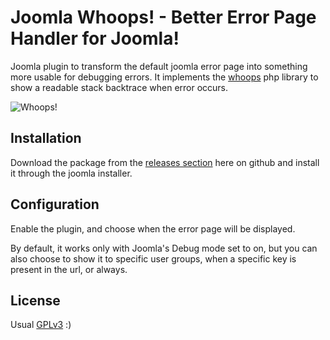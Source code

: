 # Joomla Whoops! - Better Error Page Handler for Joomla!

Joomla plugin to transform the default joomla error page into something more usable for debugging errors.
It implements the [whoops](https://github.com/filp/whoops) php library to show a readable stack backtrace when 
error occurs.

![Whoops!](http://i.imgur.com/0VQpe96.png)

## Installation

Download the package from the [releases section](https://github.com/Weble/JoomlaWhoops/releases) here on github and install it through the joomla installer.

## Configuration

Enable the plugin, and choose when the error page will be displayed.

By default, it works only with Joomla's Debug mode set to on, but you can also choose to show it to specific user groups, 
when a specific key is present in the url, or always.

## License

Usual [GPLv3](LICENSE.md) :)